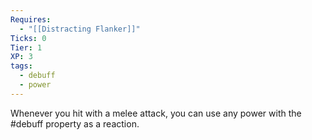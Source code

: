 ```yaml
---
Requires:
  - "[[Distracting Flanker]]"
Ticks: 0
Tier: 1
XP: 3
tags:
  - debuff
  - power
---
```

Whenever you hit with a melee attack, you can use any power with the #debuff property as a reaction.